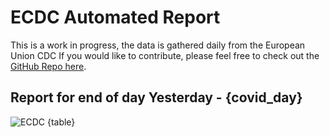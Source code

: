 # ECDC Automated Report

This is a work in progress, the data is gathered daily from the European Union CDC
If you would like to contribute, please feel free to check out the [GitHub Repo here](https://github.com/TheCrazyGM/covid-report).

## Report for end of day Yesterday - {covid_day}

![ECDC](https://www.ecdc.europa.eu/profiles/custom/ecdc/themes/anthrax/images/logo-ecdc.png)
{table}
